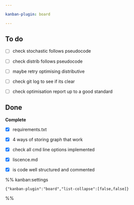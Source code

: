 ```yaml
---

kanban-plugin: board

---
```


## To do

- [ ] check stochastic follows pseudocode
- [ ] check distrib follows pseudocode
- [ ] maybe retry optimising distributive
- [ ] check git log to see if its clear
- [ ] check optimisation report up to a good standard


## Done

**Complete**
- [x] requirements.txt
- [x] 4 ways of storing graph that work
- [x] check all cmd line options implemented
- [x] liscence.md
- [x] is code well structured and commented




%% kanban:settings
```
{"kanban-plugin":"board","list-collapse":[false,false]}
```
%%